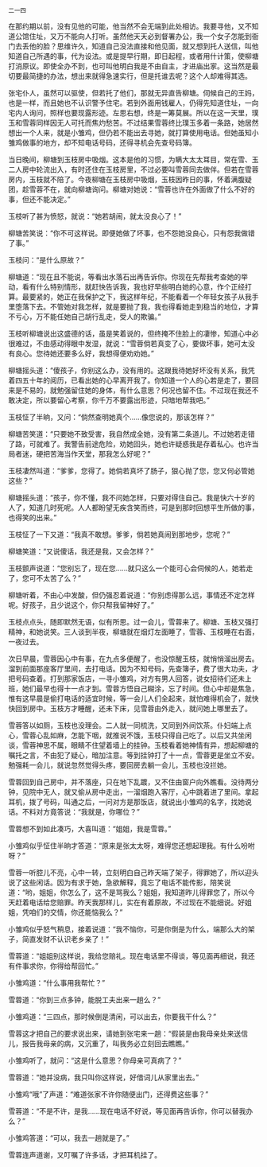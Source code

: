     二一四 

   在那约期以前，没有见他的可能，他当然不会无端到此处相访。我要寻他，又不知道公馆住址，又万不能向人打听。虽然他天天必到督署办公，我一个女子怎能到衙门去丢他的脸？思维许久，知道自己没法直接和他见面，就又想到托人送信，叫他知道自己所遇的事，代为设法。或是提早行期，即日起程，或者用什计策，使柳塘打消原议。即使全办不到，也可叫他明白我是不由自主，才进庙出家。这当然是最切要最简捷的办法，想出来就得急速实行，但是托谁去呢？这个人却难得其选。

   张宅仆人，虽然可以驱使，但若托了他们，那就无异直告柳塘。伺候自己的王妈，也是一样，而且她也不认识警予住宅。若到外面用钱雇人，仍得先知道住址，一向宅内人询问，照样也要现露形迹。左思右想，终是一筹莫展。所以在这一天里，璞玉和雪蓉同样因无人可托而焦灼愁苦。不过结果雪蓉终比璞玉多着一条路，她居然想出一个人来，就是小雏鸡，但仍若不能出去寻她，就打算使用电话。但她虽知小雏鸡做事的地方，却不知电话号码，还得寻机会先查号码簿。

   当日晚间，柳塘到玉枝房中吸烟。这本是他的习惯，为瞒大太太耳目，常在雪、玉二人房中轮流出入，有时还住在玉枝房里，不过必要叫雪蓉同去做伴。但若在雪蓉房内，玉枝就不陪了。今夜柳塘在玉枝房中吸烟，玉枝因昨日的事，怀着满腹疑团，趁雪蓉不在，就向柳塘询问。柳塘对她说：“雪蓉也许在外面做了什么不好的事，但还不能决定。”

   玉枝听了甚为愤怒，就说：“她若胡闹，就太没良心了！”

   柳塘苦笑说：“你不可这样说。即便她做了坏事，也不怨她没良心，只有怨我做错了事。”

   玉枝问：“是什么原故？”

   柳塘道：“现在且不能说，等看出水落石出再告诉你。你现在先帮我考查她的举动，看有什么特别情形，就赶快告诉我，我也好早些明白她的心意，作个正经打算。最要紧的，她正在我保护之下，我这样年纪，不能看着一个年轻女孩子从我手里堕落下去。不管她对我怎样，就是要抛了我，我也得看她走到稳当的地位，才算不亏心，万不能任她自己胡行乱走，受人的欺骗。”

   玉枝听柳塘说出这盛德的话，虽是笑着说的，但终掩不住脸上的凄惨，知道心中必很难过，不由感动得眼中发湿，就说：“雪蓉倘若真变了心，要做坏事，她可太没有良心。您待她还要多么好，我想得便劝劝她。”

   柳塘摇头道：“傻孩子，你别这么办，没有用的。这跟我待她好坏没有关系，我凭着四五十年的阅历，已看出她的心早离开我了。你知道一个人的心若是走了，要回来是不易的，就勉强留住她的身体，有什么意思？何况也留不住。不过现在我还不敢决定，所以要留心考察，你千万不要露出形迹，只暗地帮我吧。”

   玉枝怔了半晌，又问：“倘然查明她真个……像您说的，那该怎样？”

   柳塘苦笑道：“只要她不致受害，我自然成全她，没有第二条道儿。不过她若走错了路，可就难了。我警告前途危险，劝她回头，她也许疑惑我是存着私心。也许当局者迷，硬把苦海当作天堂，那我怎么好呢？”

   玉枝凄然叫道：“爹爹，您得了。她倘若真坏了肠子，狠心抛了您，您又何必管她这些？”

   柳塘摇头道：“孩子，你不懂，我不问她怎样，只要对得住自己。我是快六十岁的人了，知道几时死呢。人人都盼望无疾含笑而终，可是到那时回想平生所做的事，也得笑的出来。”

   玉枝怔了一下又道：“我真不敢想。爹爹，倘若她真闹到那地步，您呢？”

   柳塘笑道：“又说傻话，我还是我，又会怎样？”

   玉枝颤声说道：“您别忘了，现在您……就只这么一个能可心会伺候的人，她若走了，您可不太苦了么？”

   柳塘听着，不由心中发酸，但仍强忍着说道：“你别虑得那么远，事情还不定怎样呢。好孩子，且少说这个，你只帮我留神好了。”

   玉枝点点头，随即默然无语，似有所思。过一会儿，雪蓉来了。柳塘、玉枝又强打精神，和她说笑。三人谈到半夜，柳塘就在烟灯左面睡了，雪蓉、玉枝睡在右面，一夜过去。

   次日早晨，雪蓉因心中有事，在九点多便醒了，也没惊醒玉枝，就悄悄溜出房去。溜到前面那座客厅里间，去打电话。因为不知号码，先查簿子，费了很大功夫，才把号码查着。打到那家饭店，一寻小雏鸡，对方有男人回答，说女招待们还未上班，她们最早也得十一点才到。雪蓉方悟自己糊涂，忘了时间。但心中却是焦急，惟有这早晨是偷打电话的适宜时候，等一会儿人们全起来，就怕难得机会了，就快快回到房中。玉枝方才睡醒，还未下床，见雪蓉由外走入，就问她上哪里去了。

   雪蓉答以如厕，玉枝也没理会。二人就一同梳洗，又同到外间饮茶。仆妇端上点心，雪蓉心乱如麻，怎能下咽，就推说不饿，玉枝只得自己吃了。以后又共坐闲谈，雪蓉神思不属，眼睛不住望着墙上的挂钟。玉枝看着她神情有异，想起柳塘的嘱托之言，不由犯了疑心，暗加注意。等到挂钟打了十一点，雪蓉更是坐立不安。勉强耗一会儿，就说忽然觉得头疼，要回房去躺一会儿，玉枝也没拦她。

   雪蓉回到自己房中，并不落座，只在地下乱踱，又不住由窗户向外瞧看。没待两分钟，见院中无人，就又偷从房中走出，一溜烟跑入客厅，心中跳着进了里间。拿起耳机，拨了号码，叫通之后，一问对方是那饭店，就说出小雏鸡的名字，找她说话。不料对方竟答说：“我就是，你哪位？”

   雪蓉想不到如此凑巧，大喜叫道：“姐姐，我是雪蓉。”

   小雏鸡似乎怔住半晌才答道：“原来是张太太呀，难得您还想起理我。有什么吩咐呀？”

   雪蓉一听腔儿不亮，心中一转，立刻明白自己昨天端了架子，得罪她了，所以迎头说了这些闲话。因为有求于她，急欲解释，竟忘了电话不能传影，陪笑说道：“哟，姐姐，你怎么了，这不是骂我么？姐姐，我知道昨儿得罪您了，所以今天赶着电话给您赔罪。昨天我那样儿，实在有着原故，不过现在不能细说。好姐姐，凭咱们的交情，你还能恼我么？”

   小雏鸡似乎怒气稍息，接着说道：“我不恼你，可是你倒是为什么，端那么大的架子，简直发财不认识老乡亲了！”

   雪蓉道：“姐姐别这样说，我给您赔礼。现在电话里不得谈，等见面再细说，我还有件事求你，你得给帮回忙。”

   小雏鸡道：“什么事用我帮忙？”

   雪蓉道：“你到三点多钟，能脱工夫出来一趟么？”

   小雏鸡道：“三四点，那时候倒是清闲，可以出去，你要我干什么？”

   雪蓉这才把自己的要求说出来，请她到张宅来一趟：“假装是由我母亲处来送信儿，报告我母亲的病，又沉重了，叫我务必立刻回去瞧瞧。”

   小雏鸡听了，就问：“这是什么意思？你母亲可真病了？”

   雪蓉道：“她并没病，我只叫你这样说，好借词儿从家里出去。”

   小雏鸡“哦”了声道：“难道张家不许你随便出门，还得费这些事？”

   雪蓉道：“不是不许，是我……现在电话不好说，等见面再告诉你，你可以替我办么？”

   小雏鸡答道：“可以，我去一趟就是了。”

   雪蓉连声道谢，又叮嘱了许多话，才把耳机挂了。

